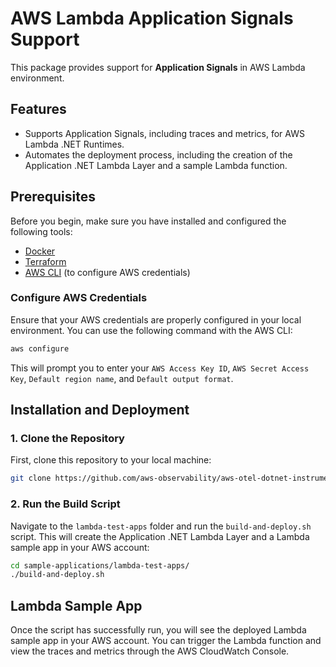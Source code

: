 # AWS Lambda Application Signals Support

This package provides support for **Application Signals** in AWS Lambda environment.

## Features

- Supports Application Signals, including traces and metrics, for AWS Lambda .NET Runtimes.
- Automates the deployment process, including the creation of the Application .NET Lambda Layer and a sample Lambda function.

## Prerequisites

Before you begin, make sure you have installed and configured the following tools:

- [Docker](https://www.docker.com/get-started)
- [Terraform](https://www.terraform.io/downloads)
- [AWS CLI](https://aws.amazon.com/cli/) (to configure AWS credentials)

### Configure AWS Credentials

Ensure that your AWS credentials are properly configured in your local environment. You can use the following command with the AWS CLI:

```bash
aws configure
```
This will prompt you to enter your `AWS Access Key ID`, `AWS Secret Access Key`, `Default region name`, and `Default output format`.

## Installation and Deployment

### 1. Clone the Repository

First, clone this repository to your local machine:

```bash
git clone https://github.com/aws-observability/aws-otel-dotnet-instrumentation.git
```

### 2. Run the Build Script

Navigate to the `lambda-test-apps` folder and run the `build-and-deploy.sh` script. This will create the Application .NET Lambda Layer and a Lambda sample app in your AWS account:

```bash
cd sample-applications/lambda-test-apps/
./build-and-deploy.sh
```

## Lambda Sample App

Once the script has successfully run, you will see the deployed Lambda sample app in your AWS account. You can trigger the 
Lambda function and view the traces and metrics through the AWS CloudWatch Console.